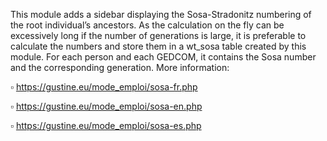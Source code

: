 This module adds a sidebar displaying the Sosa-Stradonitz numbering of the root individual’s ancestors. As the calculation on the fly can be excessively long if the number of generations is large, it is preferable to calculate the numbers and store them in a wt_sosa table created by this module. For each person and each GEDCOM, it contains the Sosa number and the corresponding generation.
More information:

▫ https://gustine.eu/mode_emploi/sosa-fr.php

▫ https://gustine.eu/mode_emploi/sosa-en.php

▫ https://gustine.eu/mode_emploi/sosa-es.php
